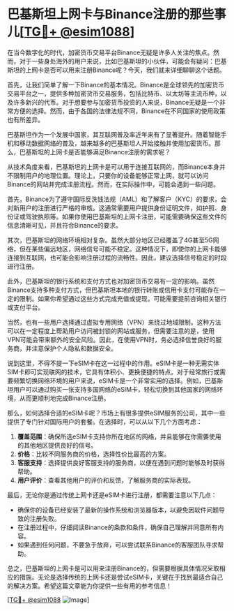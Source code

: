 # 巴基斯坦上网卡与Binance注册的那些事儿[[TG💪+ @esim1088](https://t.me/s/esim1088)]

在当今数字化的时代，加密货币交易平台Binance无疑是许多人关注的焦点。然而，对于一些身处海外的用户来说，比如巴基斯坦的小伙伴，可能会有疑问：巴基斯坦的上网卡是否可以用来注册Binance呢？今天，我们就来详细聊聊这个话题。

首先，让我们简单了解一下Binance的基本情况。Binance是全球领先的加密货币交易平台之一，提供多种加密货币交易服务，包括比特币、以太坊等主流币种，以及许多新兴的代币。对于想要参与加密货币投资的人来说，Binance无疑是一个非常方便的选择。然而，由于各国的法律法规不同，Binance在不同国家的使用政策也有所差异。

巴基斯坦作为一个发展中国家，其互联网普及率近年来有了显著提升。随着智能手机和移动数据网络的普及，越来越多的巴基斯坦人开始接触并使用加密货币。那么，巴基斯坦的上网卡是否能够满足Binance注册的需求呢？

从技术角度来看，巴基斯坦的上网卡是可以用于连接互联网的，而Binance本身并不限制用户的地理位置。理论上，只要你的设备能够正常上网，就可以访问Binance的网站并完成注册流程。然而，在实际操作中，可能会遇到一些问题。

首先，Binance为了遵守国际反洗钱法规（AML）和了解客户（KYC）的要求，会对新用户的注册进行严格的审核。这通常需要用户提供身份证明文件，如护照、身份证或驾驶执照等。如果你使用巴基斯坦的上网卡注册，可能需要确保这些文件的信息清晰可见，并且符合Binance的要求。

其次，巴基斯坦的网络环境相对复杂。虽然大部分地区已经覆盖了4G甚至5G网络，但在某些偏远地区，网络信号可能不稳定。这种情况下，即使你的上网卡能够连接到互联网，也可能会影响注册过程的流畅性。因此，建议选择信号稳定的时段进行注册。

此外，巴基斯坦的银行系统和支付方式也对加密货币交易有一定的影响。虽然Binance支持多种支付方式，但巴基斯坦本地的银行转账或信用卡支付可能存在一定的限制。如果你希望通过这些方式完成充值或提现，可能需要提前咨询相关银行或支付平台。

当然，也有一些用户选择通过虚拟专用网络（VPN）来绕过地域限制。这种方法可以在一定程度上帮助用户访问被封锁的网站或服务，但需要注意的是，使用VPN可能会带来额外的安全风险。因此，在使用VPN时，务必选择信誉良好的服务商，并注意保护个人隐私和数据安全。

说到这里，不得不提一下eSIM卡在这一过程中的作用。eSIM卡是一种无需实体SIM卡即可实现联网的技术，它具有体积小、更换便捷的特点。对于经常旅行或需要频繁切换网络环境的用户来说，eSIM卡是一个非常实用的选择。例如，巴基斯坦用户可以通过购买一张支持多国网络的eSIM卡，轻松切换到其他国家的网络环境，从而更顺利地完成Binance注册。

那么，如何选择合适的eSIM卡呢？市场上有很多提供eSIM服务的公司，其中一些提供了专门针对国际用户的套餐。在选择时，可以从以下几个方面考虑：

1. **覆盖范围**：确保所选eSIM卡支持你所在地区的网络，并且能够在你需要使用的其他地区提供良好的信号。
2. **价格**：比较不同服务商的价格，选择性价比最高的方案。
3. **客服支持**：选择提供良好客服支持的服务商，以便在遇到问题时能够及时获得帮助。
4. **用户评价**：查看其他用户的评价和反馈，了解服务商的实际表现。

最后，无论你是通过传统上网卡还是eSIM卡进行注册，都需要注意以下几点：

- 确保你的设备已经安装了最新的操作系统和浏览器版本，以避免因软件问题导致的注册失败。
- 在注册过程中，仔细阅读Binance的条款和条件，确保自己理解并同意所有内容。
- 如果遇到任何问题，不要急于放弃，可以尝试联系Binance的客服团队寻求帮助。

总之，巴基斯坦的上网卡是可以用来注册Binance的，但需要根据具体情况采取相应的措施。无论是选择传统的上网卡还是尝试eSIM卡，关键在于找到最适合自己的解决方案。希望这篇文章能为你提供一些有用的参考信息！

[[TG💪+ @esim1088](https://t.me/s/esim1088) ![Image](https://i.postimg.cc/4NQfJmqS/Snipaste-2025-05-13-00-14-12.png)]